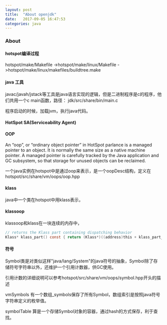 ```yaml
---
layout: post
title:  "About openjdk"
date:   2017-09-05 16:47:53
categories: java
---
```

### About

#### hotspot编译过程

hotspot/make/Makefile
->hotspot/make/linux/Makefile
->hotspot/make/linux/makefiles/buildtree.make

#### java 工具

javac/javah/jstack等工具是java语言实现的逻辑，但是二进制程序是c的程序，他们共用一个c main函数，路径：
jdk/src/share/bin/main.c

程序启动的时候，加载jvm，执行java代码。

#### HotSpot SA(Serviceability Agent)

#### OOP

An “oop”, or “ordinary object pointer” in HotSpot parlance is a managed pointer to an object. 
It is normally the same size as a native machine pointer. 
A managed pointer is carefully tracked by the Java application and GC subsystem, so that storage for unused objects can be reclaimed.

一个java实例在hotspot中是通过oop来表示，是一个oopDesc结构，定义在hotspot/src/share/vm/oops/oop.hpp

#### klass

java中一个类在hotspot中用klass表示，

#### klassoop

klassoop和klass在一块连续的内存中，

```c
// returns the Klass part containing dispatching behavior
Klass* klass_part() const { return (Klass*)((address)this + klass_part_offset_in_bytes()); }
```

#### 符号

Symbol类是对类似这样"java/lang/System"的java符号的抽象，Symbol除了存储符号字符串以外，还维护一个引用计数器，供GC使用。

引用计数的详细说明可以参考hotspot/src/share/vm/oops/symbol.hpp开头的描述

vmSymbols 有一个数组_symbols保存了所有Symbol，数组索引是按照java符号字符串定义的枚举值。

symbolTable 算是一个存储Symbol对象的容器，通过hash的方式保存，利于查找。

